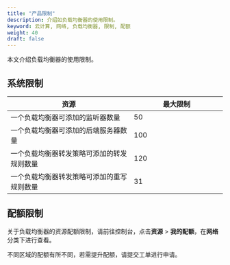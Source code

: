 ```yaml
---
title: "产品限制"
description: 介绍如负载均衡器的使用限制。
keyword: 云计算, 网络, 负载均衡器, 限制, 配额
weight: 40
draft: false
---
```


本文介绍负载均衡器的使用限制。

## 系统限制

| 资源                                       | <span style="display: inline-block;width:200px">最大限制</span> |
| ------------------------------------------ | ------------------------------------------------------------ |
| 一个负载均衡器可添加的监听器数量           | 50                                                           |
| 一个负载均衡器可添加的后端服务器数量       | 100                                                          |
| 一个负载均衡器转发策略可添加的转发规则数量 | 120                                                          |
| 一个负载均衡器转发策略可添加的重写规则数量 | 31                                                           |

## 配额限制

关于负载均衡器的资源配额限制，请前往控制台，点击**资源** > **我的配额**，在**网络**分类下进行查看。

不同区域的配额有所不同，若需提升配额，请提交工单进行申请。



